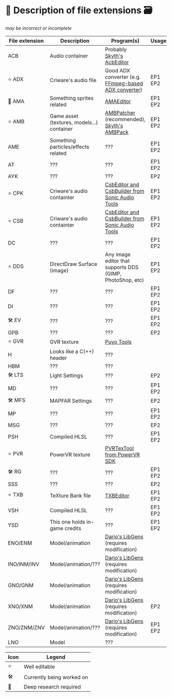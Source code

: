# :pencil: Description of file extensions :card_file_box:

*may be incorrect or incomplete*

File extension | Description | Program(s) | Usage
-------------- | ----------- | ---------- | -----
ACB | Audio container | Probably [Skyth's AcbEditor][sonicaudiotools_link]
:star: ADX | Criware's audio file | Good ADX converter (e.g. [FFmpeg-based ADX converter][FFmpeg-based_ADX_converter]) | EP1 EP2
:dizzy: AMA | Something sprites related | [AMAEditor][tools_link] | EP1 EP2
:star: AMB | Game asset (textures, models...) container | [AMBPatcher][modloader_link] (recommended), [Skyth's AMBPack][skyth_tools] | EP1 EP2
AME | Something particles/effects related | ??? | EP1 EP2
AT  | ??? | ??? | EP1 EP2
AYK | ??? | ??? | EP2
:star: CPK | Criware's audio containter | [CsbEditor and CsbBuilder from Sonic Audio Tools][sonicaudiotools_link] | EP1 EP2
:star: CSB | Criware's audio containter | [CsbEditor and CsbBuilder from Sonic Audio Tools][sonicaudiotools_link] | EP1 EP2
DC  | ??? | ??? | EP1 EP2
:star: DDS | DirectDraw Surface (image) | Any image editor that supports DDS (GIMP, PhotoShop, etc) | EP1 EP2
DF  | ??? | ??? | EP1 EP2
DI  | ??? | ??? | EP1 EP2
:hammer_and_wrench: EV  | ??? | ??? | EP1 EP2
GPB | ??? | ??? | EP2
:star: GVR | GVR texture | [Puyo Tools][puyo_tools_link]
H | Looks like a C(++) header | ???
HBM | ??? | ???
:hammer_and_wrench: LTS | Light Settings | ??? | EP2
MD  | ??? | ??? | EP1 EP2
:hammer_and_wrench: MFS | MAPFAR Settings | ??? | EP2
MP  | ??? | ??? | EP1 EP2
MSG | ??? | ??? | EP2
PSH | Compiled HLSL | ??? | EP1 EP2
:star: PVR | PowerVR texture | [PVRTexTool from PowerVR SDK][powervr_sdk_link]
:hammer_and_wrench: RG  | ??? | ??? | EP1 EP2
SSS | ??? | ??? | EP2
:star: TXB | TeXture Bank file | [TXBEditor][tools_link] | EP1 EP2
VSH | Compiled HLSL | ??? | EP1 EP2
YSD | This one holds in-game credits | ??? | EP1 EP2
ENO/ENM | Model/animation | [Dario's LibGens][libgens_link] (requires modification)
INO/INM/INV | Model/animation/??? | [Dario's LibGens][libgens_link] (requires modification)
GNO/GNM | Model/animation | [Dario's LibGens][libgens_link] (requires modification)
XNO/XNM | Model/animation | [Dario's LibGens][libgens_link] (requires modification) | EP2
ZNO/ZNM/ZNV | Model/animation/??? | [Dario's LibGens][libgens_link] (requires modification) | EP1 EP2
LNO | Model | ???

Icon | Legend
-----|------------
:star: | Well editable
:hammer_and_wrench: | Currently being worked on
:dizzy: | Deep research required

[modloader_link]: https://github.com/OSA413/Sonic4_ModLoader
[tools_link]: https://github.com/OSA413/Sonic4_Tools
[sonicaudiotools_link]: https://github.com/blueskythlikesclouds/SonicAudioTools
[libgens_link]: https://github.com/DarioSamo/libgens-sonicglvl
[powervr_sdk_link]: https://www.imgtec.com/developers/powervr-sdk-tools/
[puyo_tools_link]: https://github.com/nickworonekin/puyotools
[FFmpeg-based_ADX_converter]: https://github.com/OSA413/FFmpeg-based-ADX-converter
[skyth_tools]: https://github.com/blueskythlikesclouds/SkythTools
